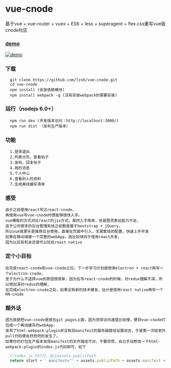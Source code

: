 # vue-cnode
基于vue + vue-router + vuex + ES6 + less + superagent + flex.css重写vue版cnode社区
### [demo](http://lzxb.github.io/vue-cnode/)
 [![demo](https://github.com/lzxb/vue-cnode/raw/master/shot/QR-code.png)](http://lzxb.github.io/vue-cnode/)


### 下载
```
  git clone https://github.com/lzxb/vue-cnode.git
  cd vue-cnode
  npm install (安装依赖模块)
  npm install webpack -g (没有安装webpack的需要安装)
```
### 运行（nodejs 6.0+）
```
  npm run dev (开发版本访问：http://localhost:3000/)
  npm run dist （发布生产版本）

```
### 功能
```
  1.登录退出
  2.列表分页，查看帖子
  3.发帖，回复帖子
  4.我的消息
  5.个人中心
  6.查看别人的资料
  7.生成离线缓存清单
```
### 感受
```
由于之前使用react写过react-cnode，
再使用vue写vue-cnode时便能够很快入手。
vue模板的方式对比react的jsx方式，虽然入手简单，但是图灵表达能力不足，
由于公司很多的后台管理系统之前都是基于bootstrap + jQuery，
所以vue我更乐意推荐后台使用，直接在页面中引入，无需繁琐的配置，快速上手开发
如果在移动端做一个完整的webApp，我比较倾向于使用react开发，
因为以后有机会还是可以玩玩react native
```
### 定个小目标
```
在完成react-cnode和vue-cnode之后，下一步学习计划是使用electron + react再写一个electron-cnode，
至于为什么不选择vue的原因很简单，因为在写react-cnode的时候，对redux理解不深，所以想加深对redux的理解，
在完成electron-cnode之后，如果没有新的技术爆发，估计是使用react native再写一个RN-cnode
```
### 题外话
```
因为我是把vue-cnode是放在git pages上面，因为觉得访问速度比较慢，便将vue-cnode打包成一个离线缓存的webApp，
发现了html-webpack-plugin并没有将manifest的服务器路径设置进去，于是第一次给老外pull代码便自然而然的发生了。
如果你的打包生产版本发现manifest的文件路径不对，不要惊慌，自己手动修改一下html-webpack-plugin的index.js代码即可，如下
```
```javascript
  //index.js 557行，加上assets.publicPath
  return start + ' manifest="' + assets.publicPath + assets.manifest + '"' + end;
```
